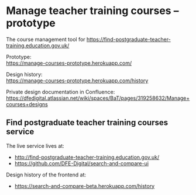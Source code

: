 # Manage teacher training courses – prototype

The course management tool for https://find-postgraduate-teacher-training.education.gov.uk/

Prototype:<br /> https://manage-courses-prototype.herokuapp.com/

Design history:<br />
https://manage-courses-prototype.herokuapp.com/history

Private design documentation in Confluence:<br />
https://dfedigital.atlassian.net/wiki/spaces/BaT/pages/319258632/Manage+courses+designs

## Find postgraduate teacher training courses service

The live service lives at:<br />
* http://find-postgraduate-teacher-training.education.gov.uk/
* https://github.com/DFE-Digital/search-and-compare-ui

Design history of the frontend at:<br />
* https://search-and-compare-beta.herokuapp.com/history
